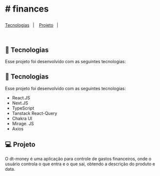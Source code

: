 # # finances<p align="center">
  <a href="#-tecnologias">Tecnologias</a>&nbsp;&nbsp;&nbsp;|&nbsp;&nbsp;&nbsp;
  <a href="#-projeto">Projeto</a>&nbsp;&nbsp;&nbsp;|&nbsp;&nbsp;&nbsp;
</p>

<p align="center">

</p>

<br>

<p align="center">
</p>


## 🚀 Tecnologias


Esse projeto foi desenvolvido com as seguintes tecnologias:
## 🚀 Tecnologias

Esse projeto foi desenvolvido com as seguintes tecnologias:

- React.JS
- Next.JS
- TypeScript
- Tanstack React-Query
- Chakra UI
- Mirage. JS
- Axios


## 💻 Projeto

O dt-money é uma aplicação para controle de gastos financeiros, onde o usuário controla o que entra e o que sai, obtendo a descrição do produto e data.




